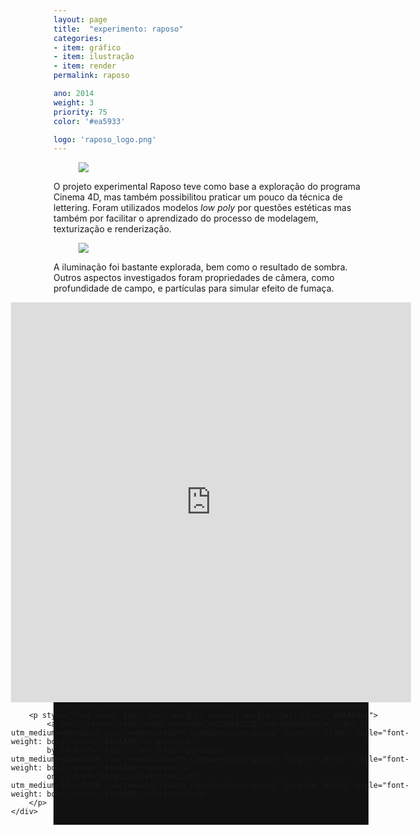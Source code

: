 ```yaml
---
layout: page
title:  "experimento: raposo"
categories:
- item: gráfico
- item: ilustração
- item: render
permalink: raposo

ano: 2014
weight: 3
priority: 75
color: '#ea5933'

logo: 'raposo_logo.png'
---
```


<figure><img src="{{ site.baseurl }}/assets/raposo/raposo01.jpg"/></figure>

O projeto experimental Raposo teve como base a exploração do programa Cinema 4D, mas também possibilitou praticar um pouco da técnica de lettering. Foram utilizados modelos <i>low poly</i> por questões estéticas mas também por facilitar o aprendizado do processo de modelagem, texturização e renderização.

<figure><img src="{{ site.baseurl }}/assets/raposo/raposo02.jpg"/></figure>

A iluminação foi bastante explorada, bem como o resultado de sombra. Outros aspectos investigados foram propriedades de câmera, como profundidade de campo, e partículas para simular efeito de fumaça.

<div class="left full" style="background-color:#111; display:flex; justify-content:center">
	<div class="sketchfab-embed-wrapper"><iframe width="640" height="640" src="https://sketchfab.com/models/2a698723863f4c58b858bb87ad5f4b1c/embed" frameborder="0" allowfullscreen mozallowfullscreen="true" webkitallowfullscreen="true" onmousewheel=""></iframe>

		<p style="font-size: 13px; font-weight: normal; margin: 5px; color: #4A4A4A;">
			<a href="https://sketchfab.com/models/2a698723863f4c58b858bb87ad5f4b1c?utm_medium=embed&utm_source=website&utm_campain=share-popup" target="_blank" style="font-weight: bold; color: #1CAAD9;">raposo</a>
			by <a href="https://sketchfab.com/diseo?utm_medium=embed&utm_source=website&utm_campain=share-popup" target="_blank" style="font-weight: bold; color: #1CAAD9;">Diseo</a>
			on <a href="https://sketchfab.com?utm_medium=embed&utm_source=website&utm_campain=share-popup" target="_blank" style="font-weight: bold; color: #1CAAD9;">Sketchfab</a>
		</p>
	</div>
</div>
